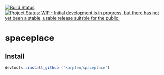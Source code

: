 <!-- README.md is generated from README.Rmd. Please edit that file -->

[![Build
Status](https://travis-ci.org/karpfen/spaceplace.svg?branch=master)](https://travis-ci.org/karpfen/spaceplace)
[![Project Status: WIP - Initial development is in progress, but there
has not yet been a stable, usable release suitable for the
public.](http://www.repostatus.org/badges/latest/wip.svg)](http://www.repostatus.org/#wip)

# spaceplace

## Install

``` r
devtools::install_github ('karpfen/spaceplace')
```
